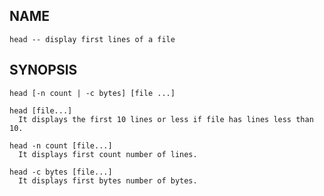 ## NAME
```head -- display first lines of a file```

## SYNOPSIS
```head [-n count | -c bytes] [file ...]```

```
head [file...]
  It displays the first 10 lines or less if file has lines less than 10.

head -n count [file...]
  It displays first count number of lines.

head -c bytes [file...] 
  It displays first bytes number of bytes.
```